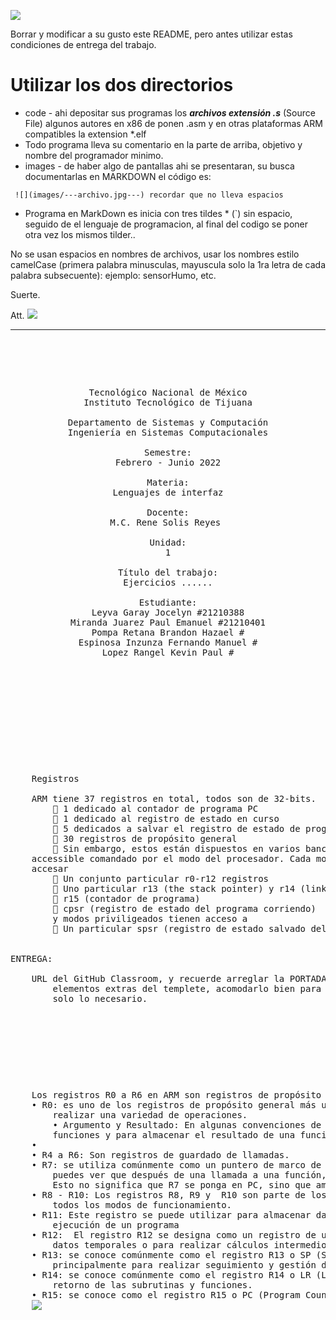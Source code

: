 ![](https://s3.amazonaws.com/videos.pentesteracademy.com/videos/badges/low/arm-assembly.png)

Borrar y modificar a su gusto este README, pero antes utilizar estas condiciones de entrega del trabajo.

# Utilizar los dos directorios

- code  - ahi depositar sus programas los ***archivos extensión *.s****  (Source File) algunos autores en x86 de ponen .asm y en otras plataformas ARM compatibles la extension *.elf
- Todo programa lleva su comentario en la parte de arriba, objetivo y nombre del programador minimo.
- images  - de haber algo de pantallas ahi se presentaran, su busca documentarlas en MARKDOWN el código es:

``` ![](images/---archivo.jpg---) recordar que no lleva espacios```



- Programa en MarkDown es inicia con tres tildes * (`) sin espacio, seguido de el lenguaje de programacion, al final del codigo se poner otra vez los mismos tilder..

No se usan espacios en nombres de archivos, usar los nombres estilo camelCase (primera palabra minusculas, mayuscula solo la 1ra letra de cada palabra subsecuente):  ejemplo: sensorHumo, etc.

Suerte.

Att. ![](https://img.icons8.com/color/2x/docker.png)

------

<pre>

	<p align=center>

Tecnológico Nacional de México
Instituto Tecnológico de Tijuana

Departamento de Sistemas y Computación
Ingeniería en Sistemas Computacionales

Semestre:
Febrero - Junio 2022

Materia:
Lenguajes de interfaz

Docente:
M.C. Rene Solis Reyes 

Unidad:
1

Título del trabajo:
Ejercicios ......

Estudiante:
Leyva Garay Jocelyn #21210388
Miranda Juarez Paul Emanuel #21210401
Pompa Retana Brandon Hazael #
Espinosa Inzunza Fernando Manuel #
Lopez Rangel Kevin Paul #



	</p>

</pre>

<pre>

	<p align=left>
	Registros

	ARM tiene 37 registros en total, todos son de 32-bits.
		 1 dedicado al contador de programa PC
		 1 dedicado al registro de estado en curso
		 5 dedicados a salvar el registro de estado de programa
		 30 registros de propósito general
		 Sin embargo, estos están dispuestos en varios bancos, con el banco
	accessible comandado por el modo del procesador. Cada modo puede
	accesar
		 Un conjunto particular r0-r12 registros
		 Uno particular r13 (the stack pointer) y r14 (link register)
		 r15 (contador de programa)
		 cpsr (registro de estado del programa corriendo)
		y modos priviligeados tienen acceso a
		 Un particular spsr (registro de estado salvado del programa)
	

ENTREGA:

	URL del GitHub Classroom, y recuerde arreglar la PORTADA, quitar todos los 
		elementos extras del templete, acomodarlo bien para su presentación 
		solo lo necesario.

	</p>

</pre>
<pre>
	<p aling=left>
	Los registros R0 a R6 en ARM son registros de propósito general:
	• R0: es uno de los registros de propósito general más utilizados en ARM. Puede usarse para almacenar datos temporales y 
		realizar una variedad de operaciones.
		• Argumento y Resultado: En algunas convenciones de llamada a funciones, R0 se utiliza para pasar argumentos a 
		funciones y para almacenar el resultado de una función.
	• 
	• R4 a R6: Son registros de guardado de llamadas.
	• R7: se utiliza comúnmente como un puntero de marco de pila en el modo Thumb. En el código de 	ensamblaje, 
		puedes ver que después de una llamada a una función, GCC usa R7 para hacer pop a los valores en PC en lugar de LR. 
		Esto no significa que R7 se ponga en PC, sino que ambos registros se sacan de la pila
	• R8 - R10: Los registros R8, R9 y  R10 son parte de los registros desagrupados que apuntan al mismo registro físico en 
		todos los modos de funcionamiento.
	• R11: Este registro se puede utilizar para almacenar datos temporales o para realizar cálculos intermedios durante la 
		ejecución de un programa
	• R12:  El registro R12 se designa como un registro de uso temporal  Esto significa que se puede utilizar para almacenar 
		datos temporales o para realizar cálculos intermedios durante la ejecución de un programa
	• R13: se conoce comúnmente como el registro R13 o SP (Stack Pointer), que es un registro de propósito general utilizado 
		principalmente para realizar seguimiento y gestión de la pila de llamadas.
	• R14: se conoce comúnmente como el registro R14 o LR (Link Register), y se utiliza para gestionar las direcciones de 
		retorno de las subrutinas y funciones.
	• R15: se conoce como el registro R15 o PC (Program Counter), y es uno de los registros más cruciales en el procesador ARM.
	<img src="https://pic002.cnblogs.com/images/2012/392443/2012040421074226.jpg">
	
	</p>
</pre>
